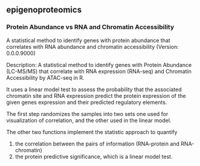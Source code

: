 ## epigenoproteomics

### Protein Abundance vs RNA and Chromatin Accessibility

A statistical method to identify genes with protein abundance that correlates with RNA abundance and chromatin accessibility (Version: 0.0.0.9000)

Description: 
A statistical method to identify genes with Protein Abundance (LC-MS/MS) that correlate with RNA expression (RNA-seq) and Chromatin Accessibility by ATAC-seq in R. 

It uses a linear model test to assess the probability that the associated chromatin site and RNA expression predict the protein expression 
of the given genes expression and their predicted regulatory elements. 

The first step randomizes the samples into two sets one used for visualization of correlation, and the other used in the linear model. 

The other two functions implement the statistic approach to quantify 
1) the correlation between the pairs of information (RNA-protein and RNA-chromatin) 
2) the protein predictive significance, which is a linear model test.
